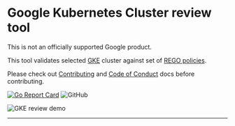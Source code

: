 # Google Kubernetes Cluster review tool

This is not an officially supported Google product.

This tool validates selected [GKE](https://cloud.google.com/kubernetes-engine) cluster
against set of [REGO policies](https://www.openpolicyagent.org/docs/latest/policy-language/).

Please check out [Contributing](./CONTRIBUTING.md) and [Code of Conduct](./docs/code-of-conduct.md) docs before contributing.

[![Go Report Card](https://goreportcard.com/badge/github.com/google/gke-policy-automation)](https://goreportcard.com/report/github.com/google/gke-policy-automation)
![GitHub](https://img.shields.io/github/license/google/gke-policy-automation)

![GKE review demo](./images/gke-review.gif)

---
